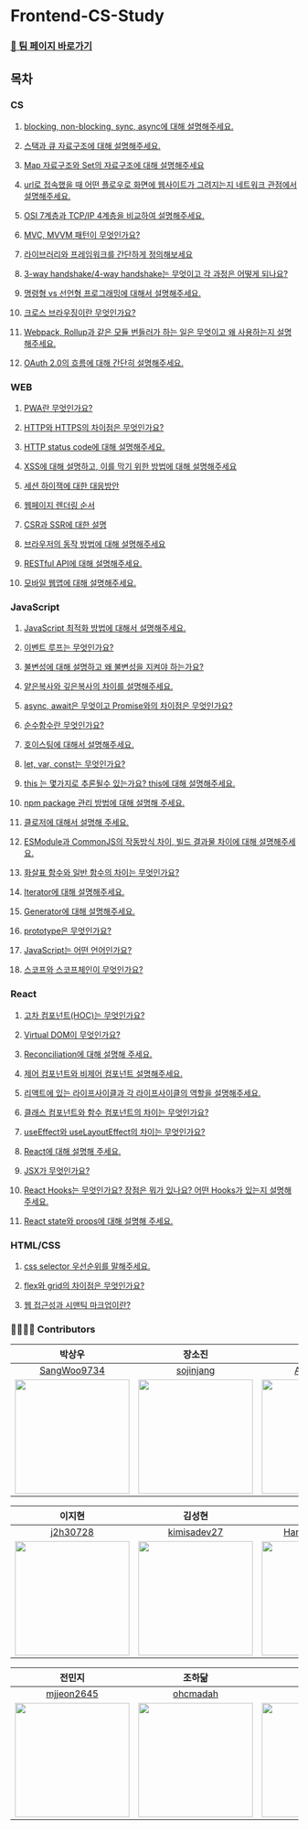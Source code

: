 # Frontend-CS-Study

### [🚀 팀 페이지 바로가기](https://pollen-port-115.notion.site/a8087a0d819241dca0a4eb5f8ec87908)

## 목차

### CS

1. [blocking, non-blocking, sync, async에 대해 설명해주세요.](https://github.com/wanted-pre-onboarding-team-9/Frontend-Interview-Study/blob/main/CS/blocking-nonbloking-sync-async.md)

2. [스택과 큐 자료구조에 대해 설명해주세요.](https://github.com/wanted-pre-onboarding-team-9/Frontend-Interview-Study/blob/main/CS/stack-queue.md)

3. [Map 자료구조와 Set의 자료구조에 대해 설명해주세요](https://github.com/wanted-pre-onboarding-team-9/Frontend-Interview-Study/blob/main/CS/map-set.md)

4. [url로 접속했을 때 어떤 플로우로 화면에 웹사이트가 그려지는지 네트워크 관점에서 설명해주세요.](https://github.com/wanted-pre-onboarding-team-9/Frontend-Interview-Study/blob/main/CS/what-happens-when-you-type-a-url-into-your-browser.md)

5. [OSI 7계층과 TCP/IP 4계층을 비교하여 설명해주세요.](https://github.com/wanted-pre-onboarding-team-9/Frontend-Interview-Study/blob/main/CS/OSI-TCPIP.md)

6. [MVC, MVVM 패턴이 무엇인가요?](https://github.com/wanted-pre-onboarding-team-9/Frontend-Interview-Study/blob/main/CS/mvc-mvvm-pattern.md)

7. [라이브러리와 프레임워크를 간단하게 정의해보세요](./CS/library-framework.md)

8. [3-way handshake/4-way handshake는 무엇이고 각 과정은 어떻게 되나요?](https://github.com/wanted-pre-onboarding-team-9/Frontend-Interview-Study/blob/main/CS/3-way-handshake-4-way-handshake.md)

9. [명령형 vs 선언형 프로그래밍에 대해서 설명해주세요.](https://github.com/wanted-pre-onboarding-team-9/Frontend-CS-Study/blob/main/CS/Imperative-Declarative.md)

10. [크로스 브라우징이란 무엇인가요?](https://github.com/wanted-pre-onboarding-team-9/Frontend-CS-Study/blob/main/CS/cross-browsing.md)

11. [Webpack, Rollup과 같은 모듈 번들러가 하는 일은 무엇이고 왜 사용하는지 설명해주세요.](https://github.com/wanted-pre-onboarding-team-9/Frontend-CS-Study/blob/main/CS/module-bundler.md)

12. [OAuth 2.0의 흐름에 대해 간단히 설명해주세요.](https://github.com/wanted-pre-onboarding-team-9/Frontend-CS-Study/blob/main/CS/oauth.md)

### WEB

1. [PWA란 무엇인가요?](https://github.com/wanted-pre-onboarding-team-9/Frontend-Interview-Study/blob/main/Web/PWA.md)

2. [HTTP와 HTTPS의 차이점은 무엇인가요?](https://github.com/wanted-pre-onboarding-team-9/Frontend-Interview-Study/blob/main/Web/http-https.md)

3. [HTTP status code에 대해 설명해주세요.](https://github.com/wanted-pre-onboarding-team-9/Frontend-Interview-Study/blob/main/Web/http-status-code.md)

4. [XSS에 대해 설명하고, 이를 막기 위한 방법에 대해 설명해주세요](https://github.com/wanted-pre-onboarding-team-9/Frontend-Interview-Study/blob/main/Web/xss.md)

5. [세션 하이잭에 대한 대응방안](https://github.com/wanted-pre-onboarding-team-9/Frontend-Interview-Study/blob/main/Web/session-hijack.md)

6. [웹페이지 렌더링 순서](https://github.com/wanted-pre-onboarding-team-9/Frontend-Interview-Study/blob/main/Web/browser-rendering.md)

7. [CSR과 SSR에 대한 설명](https://github.com/wanted-pre-onboarding-team-9/Frontend-Interview-Study/blob/main/Web/csr-ssr.md)

8. [브라우저의 동작 방법에 대해 설명해주세요](./Web/browser-operating.md)

9. [RESTful API에 대해 설명해주세요.](https://github.com/wanted-pre-onboarding-team-9/Frontend-Interview-Study/blob/main/Web/RESTful-API.md)

10. [모바일 웹앱에 대해 설명해주세요.](https://github.com/wanted-pre-onboarding-team-9/Frontend-Interview-Study/blob/main/Web/mobile-web-app.md)

### JavaScript

1. [JavaScript 최적화 방법에 대해서 설명해주세요.](https://github.com/wanted-pre-onboarding-team-9/Frontend-Interview-Study/blob/main/JavaScript/javascript-optimize.md)

2. [이벤트 루프는 무엇인가요?](https://github.com/wanted-pre-onboarding-team-9/Frontend-Interview-Study/blob/main/JavaScript/event-loop.md)

3. [불변성에 대해 설명하고 왜 불변성을 지켜야 하는가요?](/JavaScript/Immutability.md)

4. [얕은복사와 깊은복사의 차이를 설명해주세요.](/JavaScript/shallow-copy_deep-copy.md)

5. [async, await은 무엇이고 Promise와의 차이점은 무엇인가요?](https://github.com/wanted-pre-onboarding-team-9/Frontend-Interview-Study/blob/main/JavaScript/async-await-promise.md)

6. [순수함수란 무엇인가요?](https://github.com/wanted-pre-onboarding-team-9/Frontend-Interview-Study/blob/main/JavaScript/pure-function.md)

7. [호이스팅에 대해서 설명해주세요.](https://github.com/wanted-pre-onboarding-team-9/Frontend-Interview-Study/blob/main/JavaScript/hoisting.md)

8. [let, var, const는 무엇인가요?](https://github.com/wanted-pre-onboarding-team-9/Frontend-Interview-Study/blob/main/JavaScript/let-var-const.md)

9. [this 는 몇가지로 추론될수 있는가요? this에 대해 설명해주세요.](https://github.com/wanted-pre-onboarding-team-9/Frontend-Interview-Study/blob/main/JavaScript/this.md)

10. [npm package 관리 방법에 대해 설명해 주세요.](https://github.com/wanted-pre-onboarding-team-9/Frontend-Interview-Study/blob/main/JavaScript/npm.md)

11. [클로저에 대해서 설명해 주세요.](https://github.com/wanted-pre-onboarding-team-9/Frontend-Interview-Study/blob/main/JavaScript/closure.md)

12. [ESModule과 CommonJS의 작동방식 차이, 빌드 결과물 차이에 대해 설명해주세요.](https://github.com/wanted-pre-onboarding-team-9/Frontend-Interview-Study/blob/main/JavaScript/ESModule-CommonJS.md)

13. [화살표 함수와 일반 함수의 차이는 무엇인가요? ](https://github.com/wanted-pre-onboarding-team-9/Frontend-Interview-Study/blob/main/JavaScript/function-differences.md)

14. [Iterator에 대해 설명해주세요.](https://github.com/wanted-pre-onboarding-team-9/Frontend-CS-Study/blob/main/JavaScript/iterator.md)

15. [Generator에 대해 설명해주세요.](https://github.com/wanted-pre-onboarding-team-9/Frontend-CS-Study/blob/main/JavaScript/generator.md)

16. [prototype은 무엇인가요?](https://github.com/wanted-pre-onboarding-team-9/Frontend-CS-Study/blob/main/JavaScript/prototype.md)

17. [JavaScript는 어떤 언어인가요?](https://github.com/wanted-pre-onboarding-team-9/Frontend-CS-Study/blob/main/JavaScript/javascript.md)

18. [스코프와 스코프체인이 무엇인가요?](https://github.com/wanted-pre-onboarding-team-9/Frontend-CS-Study/blob/main/JavaScript/scope.md)

### React

1. [고차 컴포넌트(HOC)는 무엇인가요?](https://github.com/wanted-pre-onboarding-team-9/Frontend-Interview-Study/blob/main/React/HOC.md)

2. [Virtual DOM이 무엇인가요?](https://github.com/wanted-pre-onboarding-team-9/Frontend-Interview-Study/blob/main/React/virtual-dom.md)

3. [Reconciliation에 대해 설명해 주세요.](https://github.com/wanted-pre-onboarding-team-9/Frontend-Interview-Study/blob/main/React/reconciliation.md)

4. [제어 컴포넌트와 비제어 컴포넌트 설명해주세요.](https://github.com/wanted-pre-onboarding-team-9/Frontend-Interview-Study/blob/main/React/controlled-uncontrolled-component.md)

5. [리액트에 있는 라이프사이클과 각 라이프사이클의 역할을 설명해주세요.](https://github.com/wanted-pre-onboarding-team-9/Frontend-Interview-Study/blob/main/React/react-lifecycle.md)

6. [클래스 컴포넌트와 함수 컴포넌트의 차이는 무엇인가요?](https://github.com/wanted-pre-onboarding-team-9/Frontend-Interview-Study/blob/main/React/class-function-component.md)

7. [useEffect와 useLayoutEffect의 차이는 무엇인가요?](https://github.com/wanted-pre-onboarding-team-9/Frontend-Interview-Study/blob/main/React/useEffect-useLayoutEffect.md)

8. [React에 대해 설명해 주세요.](https://github.com/wanted-pre-onboarding-team-9/Frontend-Interview-Study/blob/main/React/react-description.md)

9. [JSX가 무엇인가요?](https://github.com/wanted-pre-onboarding-team-9/Frontend-CS-Study/blob/main/React/JSX.md)

10. [React Hooks는 무엇인가요? 장점은 뭐가 있나요? 어떤 Hooks가 있는지 설명해주세요.](https://github.com/wanted-pre-onboarding-team-9/Frontend-CS-Study/blob/main/React/react-hooks.md)

11. [React state와 props에 대해 설명해 주세요.](https://github.com/wanted-pre-onboarding-team-9/Frontend-CS-Study/blob/main/React/state-props.md)

### HTML/CSS

1. [css selector 우선순위를 말해주세요.](https://github.com/wanted-pre-onboarding-team-9/Frontend-Interview-Study/blob/main/CSS/css-selector.md)

2. [flex와 grid의 차이점은 무엇인가요?](https://github.com/wanted-pre-onboarding-team-9/Frontend-Interview-Study/blob/main/CSS/flex-grid.md)

3. [웹 접근성과 시맨틱 마크업이란?](https://github.com/wanted-pre-onboarding-team-9/Frontend-Interview-Study/blob/main/CSS/web-accessibility.md)

### 👨‍👩‍👧‍👦 Contributors

|                                           박상우                                            |                                            장소진                                            |                                           이아영                                            |
| :-----------------------------------------------------------------------------------------: | :------------------------------------------------------------------------------------------: | :-----------------------------------------------------------------------------------------: |
|                        [SangWoo9734](https://github.com/SangWoo9734)                        |                          [sojinjang](https://github.com/sojinjang)                           |                           [ARONGLEE](https://github.com/ARONGLEE)                           |
| <img src="https://avatars.githubusercontent.com/u/49917043?v=4" width="200" height="200" /> | <img src="https://avatars.githubusercontent.com/u/111125577?v=6" width="200" height="200" /> | <img src="https://avatars.githubusercontent.com/u/74637336?v=4" width="200" height="200" /> |

|                                           이지현                                            |                                           김성현                                            |                                           이한나                                            |
| :-----------------------------------------------------------------------------------------: | :-----------------------------------------------------------------------------------------: | :-----------------------------------------------------------------------------------------: |
|                           [j2h30728](https://github.com/j2h30728)                           |                        [kimisadev27](https://github.com/kimisadev27)                        |                       [Han-Na-05-22](https://github.com/Han-Na-05-22)                       |
| <img src="https://avatars.githubusercontent.com/u/60846068?v=4" width="200" height="200" /> | <img src="https://avatars.githubusercontent.com/u/34756233?v=4" width="200" height="200" /> | <img src="https://avatars.githubusercontent.com/u/97869178?v=4" width="200" height="200" /> |

|                                            전민지                                            |                                           조하닮                                            |                                            김현정                                            |
| :------------------------------------------------------------------------------------------: | :-----------------------------------------------------------------------------------------: | :------------------------------------------------------------------------------------------: |
|                         [mjjeon2645](https://github.com/mjjeon2645)                          |                           [ohcmadah](https://github.com/ohcmadah)                           |                            [sena-22](https://github.com/sena-22)                             |
| <img src="https://avatars.githubusercontent.com/u/104840243?v=4" width="200" height="200" /> | <img src="https://avatars.githubusercontent.com/u/52340070?v=4" width="200" height="200" /> | <img src="https://avatars.githubusercontent.com/u/110877564?v=4" width="200" height="200" /> |
